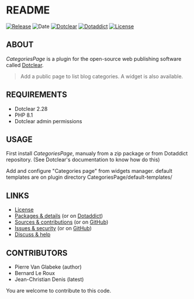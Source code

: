 # README

[![Release](https://img.shields.io/badge/release-1.3.2-a2cbe9.svg)](https://git.dotclear.watch/JcDenis/CategoriesPage/releases)
![Date](https://img.shields.io/badge/date-2023.11.04-c44d58.svg)
[![Dotclear](https://img.shields.io/badge/dotclear-v2.28-137bbb.svg)](https://fr.dotclear.org/download)
[![Dotaddict](https://img.shields.io/badge/dotaddict-official-9ac123.svg)](https://plugins.dotaddict.org/dc2/details/CategoriesPage)
[![License](https://img.shields.io/badge/license-GPL--2.0-ececec.svg)](https://git.dotclear.watch/JcDenis/CategoriesPage/src/branch/master/LICENSE)

## ABOUT

_CategoriesPage_ is a plugin for the open-source web publishing software called [Dotclear](https://www.dotclear.org).

> Add a public page to list blog categories. A widget is also available.

## REQUIREMENTS

* Dotclear 2.28
* PHP 8.1
* Dotclear admin permissions

## USAGE

First install _CategoriesPage_, manualy from a zip package or from 
Dotaddict repository. (See Dotclear's documentation to know how do this)

Add and configure "Categories page" from widgets manager.
default templates are on plugin directory CategoriesPage/default-templates/

## LINKS

* [License](https://git.dotclear.watch/JcDenis/CategoriesPage/src/branch/master/LICENSE)
* [Packages & details](https://git.dotclear.watch/JcDenis/CategoriesPage/releases) (or on [Dotaddict](https://plugins.dotaddict.org/dc2/details/CategoriesPage))
* [Sources & contributions](https://git.dotclear.watch/JcDenis/CategoriesPage) (or on [GitHub](https://github.com/JcDenis/CategoriesPage))
* [Issues & security](https://git.dotclear.watch/JcDenis/CategoriesPage/issues) (or on [GitHub](https://github.com/JcDenis/CategoriesPage/issues))
* [Discuss & help](https://forum.dotclear.org/viewtopic.php?id=43627)

## CONTRIBUTORS

* Pierre Van Glabeke (author)
* Bernard Le Roux
* Jean-Christian Denis (latest)

You are welcome to contribute to this code.
